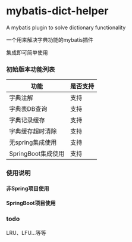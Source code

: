 # mybatis-dict-helper
A mybatis plugin to solve dictionary functionality

一个用来解决字典功能的mybatis插件

集成即可简单使用


### 初始版本功能列表


| 功能 | 是否支持 |
| --- | --- |
| 字典注解 | 支持 |
| 字典表DB查询 | 支持 |
| 字典记录缓存 | 支持 |
| 字典缓存超时清除 | 支持 |
| 无spring集成使用 | 支持 |
| SpringBoot集成使用 | 支持 |


### 使用说明



#### 非Spring项目使用

#### SpringBoot项目使用


### todo
LRU、LFU...等等


